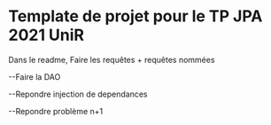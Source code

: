 # Template de projet pour le TP JPA 2021 UniR

Dans le readme, Faire les requêtes + requêtes nommées


--Faire la DAO 

--Repondre  injection de dependances 
         
--Repondre problème n+1